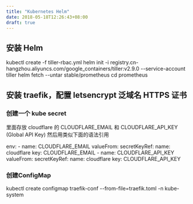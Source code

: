 ```yaml
---
title: "Kubernetes Helm"
date: 2018-05-18T12:26:43+08:00
draft: true
---
```


## 安装 Helm
kubectl create -f tiller-rbac.yml
helm init -i registry.cn-hangzhou.aliyuncs.com/google_containers/tiller:v2.9.0 --service-account tiller
helm fetch --untar stable/prometheus
cd prometheus

## 安装 traefik，配置 letsencrypt 泛域名 HTTPS 证书

### 创建一个 kube secret
里面存放 cloudflare 的 CLOUDFLARE_EMAIL 和 CLOUDFLARE_API_KEY (Global API Key)
然后用类似下面的语法引用

env:
    - name: CLOUDFLARE_EMAIL
      valueFrom:
        secretKeyRef:
            name: cloudflare
            key: CLOUDFLARE_EMAIL
    - name: CLOUDFLARE_API_KEY
      valueFrom:
        secretKeyRef:
            name: cloudflare
            key: CLOUDFLARE_API_KEY
### 创建ConfigMap
kubectl create configmap traefik-conf --from-file=traefik.toml -n kube-system